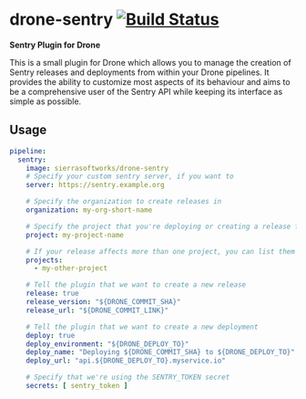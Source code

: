 # drone-sentry [![Build Status](https://travis-ci.org/SierraSoftworks/drone-sentry.svg?branch=master)](https://travis-ci.org/SierraSoftworks/drone-sentry)
**Sentry Plugin for Drone**

This is a small plugin for Drone which allows you to manage the creation of Sentry
releases and deployments from within your Drone pipelines. It provides the ability
to customize most aspects of its behaviour and aims to be a comprehensive user of
the Sentry API while keeping its interface as simple as possible.

## Usage

```yaml
pipeline:
  sentry:
    image: sierrasoftworks/drone-sentry
    # Specify your custom sentry server, if you want to
    server: https://sentry.example.org

    # Specify the organization to create releases in
    organization: my-org-short-name

    # Specify the project that you're deploying or creating a release for
    project: my-project-name

    # If your release affects more than one project, you can list them here as well
    projects:
      - my-other-project

    # Tell the plugin that we want to create a new release
    release: true
    release_version: "${DRONE_COMMIT_SHA}"
    release_url: "${DRONE_COMMIT_LINK}"

    # Tell the plugin that we want to create a new deployment
    deploy: true
    deploy_environment: "${DRONE_DEPLOY_TO}"
    deploy_name: "Deploying ${DRONE_COMMIT_SHA} to ${DRONE_DEPLOY_TO}"
    deploy_url: "api.${DRONE_DEPLOY_TO}.myservice.io"

    # Specify that we're using the SENTRY_TOKEN secret
    secrets: [ sentry_token ]
```
